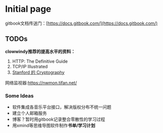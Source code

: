 # Initial page

gitbook文档传送门：[https://docs.gitbook.com/](https://docs.gitbook.com/)

## TODOs

**clowwindy推荐的提高水平的资料：**  
1. HTTP: The Definitive Guide   
2. TCP/IP Illustrated   
3. [Stanford 的 Cryptography](http://online.stanford.edu/course/cryptography)

网络监视器:https://nwmon.tifan.net/

### Some Ideas

* 软件集成各音乐平台接口，解决版权分布不统一问题
* 建立个人邮箱服务
* 博客？暂时用gitbook记录整合零散性的学习过程
* 用xmind等思维导图软件制作**书单/学习计划**

